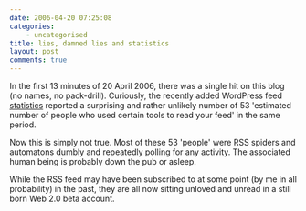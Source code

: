 ```yaml
---
date: 2006-04-20 07:25:08
categories:
    - uncategorised
title: lies, damned lies and statistics
layout: post
comments: true
---
```

In the first 13 minutes of 20 April 2006, there was a single hit on this
blog (no names, no pack-drill). Curiously, the recently added WordPress
feed [statistics](http://wordpress.com/blog/2006/04/14/feed-stats/)
reported a surprising and rather unlikely number of 53 'estimated number
of people who used certain tools to read your feed' in the same period.

Now this is simply not true. Most of these 53 'people' were RSS spiders
and automatons dumbly and repeatedly polling for any activity. The
associated human being is probably down the pub or asleep.

While the RSS feed may have been subscribed to at some point (by me in
all probability) in the past, they are all now sitting unloved and
unread in a still born Web 2.0 beta account.
